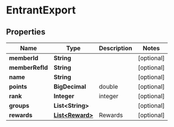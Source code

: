 

# EntrantExport


## Properties

Name | Type | Description | Notes
------------ | ------------- | ------------- | -------------
**memberId** | **String** |  |  [optional]
**memberRefId** | **String** |  |  [optional]
**name** | **String** |  |  [optional]
**points** | **BigDecimal** | double |  [optional]
**rank** | **Integer** | integer |  [optional]
**groups** | **List&lt;String&gt;** |  |  [optional]
**rewards** | [**List&lt;Reward&gt;**](Reward.md) | Rewards |  [optional]



